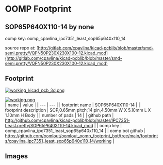 # OOMP Footprint  
## SOP65P640X110-14  by none  
  
oomp key: oomp_cpavlina_ipc7351_least_sop65p640x110_14  
  
source repo at: [http://gitlab.com/cpavlina/kicad-pcblib/blob/master/smd-semi.pretty/VQFN50P230X230X100-12.kicad_mod](http://gitlab.com/cpavlina/kicad-pcblib/blob/master/smd-semi.pretty/VQFN50P230X230X100-12.kicad_mod)  
## Footprint  
  
[![working_kicad_pcb_3d.png](working_kicad_pcb_3d_600.png)](working_kicad_pcb_3d.png)  
  
[![working.png](working_600.png)](working.png)  
| name | value | 
| --- | --- | 
| footprint name | SOP65P640X110-14 | 
| footprint description | SOP,0.65mm pitch;14 pin,4.50mm W X 5.10mm L X 1.10mm H Body | 
| number of pads | 14 | 
| github path | http://github.com/cpavlina/kicad-pcblib/blob/master/IPC7351-Least.pretty/SOP65P640X110-14.kicad_mod | 
| oomp key | oomp_cpavlina_ipc7351_least_sop65p640x110_14 | 
| oomp bot github | https://github.com/oomlout/oomlout_oomp_footprint_bot/tree/main/footprints/cpavlina_ipc7351_least_sop65p640x110_14/working | 
## Images  
